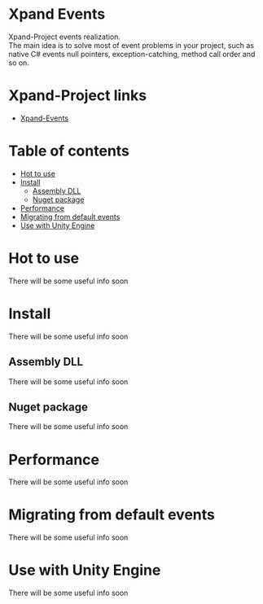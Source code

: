 ﻿# Xpand Events
Xpand-Project events realization.  
The main idea is to solve most of event problems in your project, such as native C# events null pointers, exception-catching, method call order and so on.

# Xpand-Project links
- [Xpand-Events](https://github.com/ShortKedr-OpenSource/xpand-events)


# Table of contents
 * [Hot to use](#how-to-use)
 * [Install](#install)
   * [Assembly DLL](#install-assembly)
   * [Nuget package](#install-nuget)
 * [Performance](#performance)
 * [Migrating from default events](#migrating)
 * [Use with Unity Engine](#use-with-unity)


# <a id="how-to-use"></a>Hot to use
There will be some useful info soon
 
# <a id="install"></a>Install
There will be some useful info soon

## <a id="install-assembly"></a>Assembly DLL
There will be some useful info soon

## <a id="install-nuget"></a>Nuget package
There will be some useful info soon
 
# <a id="performance"></a>Performance
There will be some useful info soon

# <a id="migrating"></a>Migrating from default events
There will be some useful info soon

# <a id="use-with-unity"></a>Use with Unity Engine
There will be some useful info soon
